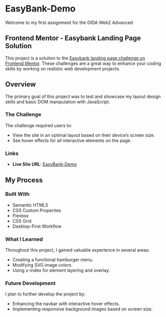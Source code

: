 # EasyBank-Demo

Welcome to my first assignment for the GIDA Web2 Advanced 

## Frontend Mentor - Easybank Landing Page Solution

This project is a solution to the [Easybank landing page challenge on Frontend Mentor](https://www.frontendmentor.io/challenges/easybank-landing-page-WaUhkoDN/hub). These challenges are a great way to enhance your coding skills by working on realistic web development projects.

## Overview

The primary goal of this project was to test and showcase my layout design skills and basic DOM manipulation with JavaScript.

### The Challenge

The challenge required users to:

- View the site in an optimal layout based on their device’s screen size.
- See hover effects for all interactive elements on the page.

### Links

- **Live Site URL**: [EasyBank-Demo](https://easybankme.netlify.app/)

## My Process

### Built With

- Semantic HTML5
- CSS Custom Properties
- Flexbox
- CSS Grid
- Desktop-First Workflow


### What I Learned

Throughout this project, I gained valuable experience in several areas:
- Creating a functional hamburger menu.
- Modifying SVG image colors.
- Using z-index for element layering and overlay.

### Future Development

I plan to further develop the project by:
- Enhancing the navbar with interactive hover effects.
- Implementing responsive background images based on screen size.
